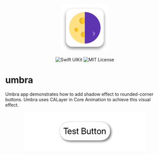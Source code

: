 <p align="center">
  <img width="150" height="150" src="./assets/umbra-app-icon.svg">
</p>

<p align="center">
    <img src="https://img.shields.io/badge/Swift-UIKit-blue?logo=uikit" alt="Swift UIKit">
    <img src="https://img.shields.io/badge/License-MIT-lightgrey" alt="MIT License">
</p>

# umbra

Umbra app demonstrates how to add shadow effect to rounded-corner buttons. Umbra uses CALayer in Core Animation to achieve this visual effect.

<p align="center">
  <img width="390" height="123.3333" src="./assets/test-button.png">
</p>
